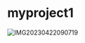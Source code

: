 # myproject1
![IMG20230422090719](https://github.com/tigerwa158e/myproject1/assets/115868871/3205e2a9-7fa9-4971-94e1-5f0dea259886)
